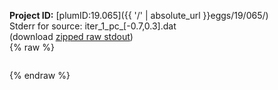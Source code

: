 **Project ID:** [plumID:19.065]({{ '/' | absolute_url }}eggs/19/065/)  
Stderr for source:  iter_1_pc_[-0.7,0.3].dat   
(download [zipped raw stdout](iter_1_pc_[-0.7,0.3].dat.plumed.stdout.txt.zip))  
{% raw %}
<pre>
</pre>
{% endraw %}
